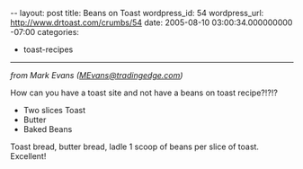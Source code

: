 --
layout: post
title: Beans on Toast
wordpress_id: 54
wordpress_url: http://www.drtoast.com/crumbs/54
date: 2005-08-10 03:00:34.000000000 -07:00
categories:
- toast-recipes
---
*from Mark Evans (MEvans@tradingedge.com)*

How can you have a toast site and not have a beans on toast recipe?!?!?

* Two slices Toast
* Butter
* Baked Beans

Toast bread, butter bread, ladle 1 scoop of beans per slice of toast. Excellent!
